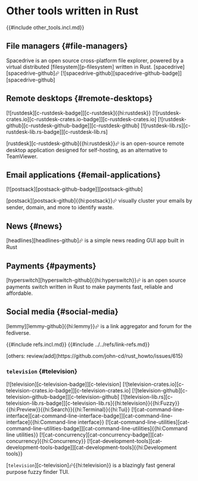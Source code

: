 # Other tools written in Rust

{{#include other_tools.incl.md}}

## File managers {#file-managers}

Spacedrive is an open source cross-platform file explorer, powered by a virtual distributed [filesystem][p-filesystem] written in Rust. [spacedrive][spacedrive-github]⮳ [![spacedrive-github][spacedrive-github-badge]][spacedrive-github]

## Remote desktops {#remote-desktops}

[![rustdesk][c-rustdesk-badge]][c-rustdesk]{{hi:rustdesk}}
[![rustdesk-crates.io][c-rustdesk-crates.io-badge]][c-rustdesk-crates.io]
[![rustdesk-github][c-rustdesk-github-badge]][c-rustdesk-github]
[![rustdesk-lib.rs][c-rustdesk-lib.rs-badge]][c-rustdesk-lib.rs]

[rustdesk][c-rustdesk-github]{{hi:rustdesk}}⮳ is an open-source remote desktop application designed for self-hosting, as an alternative to TeamViewer.

## Email applications {#email-applications}

[![postsack][postsack-github-badge]][postsack-github]

[postsack][postsack-github]{{hi:postsack}}⮳ visually cluster your emails by sender, domain, and more to identify waste.

## News {#news}

[headlines][headlines-github]⮳ is a simple news reading GUI app built in Rust

## Payments {#payments}

[hyperswitch][hyperswitch-github]{{hi:hyperswitch}}⮳ is an open source payments switch written in Rust to make payments fast, reliable and affordable.

## Social media {#social-media}

[lemmy][lemmy-github]{{hi:lemmy}}⮳ is a link aggregator and forum for the fediverse.

{{#include refs.incl.md}}
{{#include ../../refs/link-refs.md}}

<div class="hidden">
[others: review/add](https://github.com/john-cd/rust_howto/issues/615)

### `television` {#television}

[![television][c-television-badge]][c-television] [![television-crates.io][c-television-crates.io-badge]][c-television-crates.io] [![television-github][c-television-github-badge]][c-television-github] [![television-lib.rs][c-television-lib.rs-badge]][c-television-lib.rs]{{hi:television}}{{hi:Fuzzy}}{{hi:Preview}}{{hi:Search}}{{hi:Terminal}}{{hi:Tui}} [![cat-command-line-interface][cat-command-line-interface-badge]][cat-command-line-interface]{{hi:Command-line interface}} [![cat-command-line-utilities][cat-command-line-utilities-badge]][cat-command-line-utilities]{{hi:Command line utilities}} [![cat-concurrency][cat-concurrency-badge]][cat-concurrency]{{hi:Concurrency}} [![cat-development-tools][cat-development-tools-badge]][cat-development-tools]{{hi:Development tools}}

[`television`][c-television]⮳{{hi:television}} is a blazingly fast general purpose fuzzy finder TUI.

</div>
